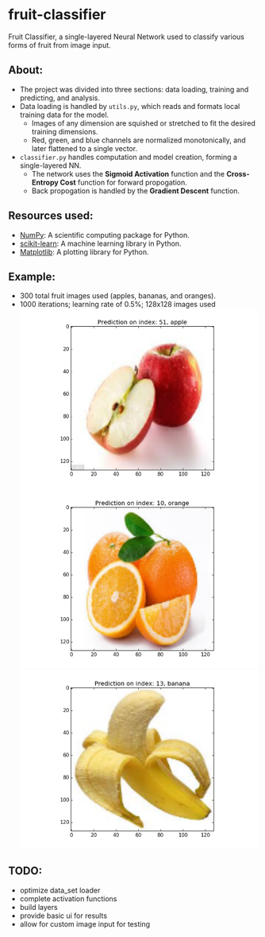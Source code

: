 # fruit-classifier
Fruit Classifier, a single-layered Neural Network used to classify various forms of fruit from image input.

## About:
* The project was divided into three sections: data loading, training and predicting, and analysis.
* Data loading is handled by `utils.py`, which reads and formats local training data for the model.
  * Images of any dimension are squished or stretched to fit the desired training dimensions.
  * Red, green, and blue channels are normalized monotonically, and later flattened to a single vector. 
* `classifier.py` handles computation and model creation, forming a single-layered NN.
  * The network uses the **Sigmoid Activation** function and the **Cross-Entropy Cost** function for forward propogation.
  * Back propogation is handled by the **Gradient Descent** function.
  
## Resources used:
* [NumPy](http://www.numpy.org/): A scientific computing package for Python. 
* [scikit-learn](http://scikit-learn.org/): A machine learning library in Python. 
* [Matplotlib](https://matplotlib.org/): A plotting library for Python.

## Example:
* 300 total fruit images used (apples, bananas, and oranges).
* 1000 iterations; learning rate of 0.5%; 128x128 images used
![](https://github.com/michaelsterpka/fruit-classifier/blob/master/example_output/figure_1.png "Example of an apple prediction")
![](https://github.com/michaelsterpka/fruit-classifier/blob/master/example_output/figure_2.png "Example of an orange prediction")
![](https://github.com/michaelsterpka/fruit-classifier/blob/master/example_output/figure_3.png "Example of an banana prediction")

  
## TODO:
* optimize data_set loader
* complete activation functions
* build layers
* provide basic ui for results
* allow for custom image input for testing

